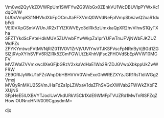 Vm0wd2QyVkZOVWRpUm1SWFYwZG9WbGx0ZEhkVU1WcDBUVlpPYWxKc1dqQlVW
bU0xVmpKS1NHVkdXbFpOCmJtaFFXVmQ0WVdNeFpIVmpSbVJwQ2xaR1dubFdi
VEI0VXpGSmVWUnJiR2xTYlZKWVEyc3dlRk5zUmxkaQpXR2hvVlhwS1QyTXha
SFZTYkdScFVteHdkMUV5ZUVwbFYwWkpZa1prYUFwTmJFVjNWbFJKZUZWdFZs
ZFYKYmtwcFVtMVNjRlZ0TlVOV1ZrVjVUVlYwVTJKSFVscFpNRnByVjBGd1ZG
SlZjRVpXYlhSVFV6RlZlRk5ZCmFGWUtZbXhhVjFsc2FHOVdSbEpWVW10MGFV
MVZWalZVVmxwcllXeGFjbGRzV2xkaVdHaE1Wa2RrZDJGVwpXbkppUkZwWFRW
ZE9ORlJyWkU1bFZsWnpDbHBHVVV0WmExcGhWREZXYzJGR1RsTldiWGg2Vmxj
MVQyRnMKU25SVmJHaFdZa1pLZWxaV1dsZFhSVGxXWlVab2FWWkZXbFZXUjNS
SFpHeE5lUXBVYTJoclUwVkdURkV5Ck1XdE9WMFpTVUZRd1MwTnRlSFZqZHow
OUNncHNlV009CgpydmM=

djq